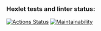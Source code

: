 ### Hexlet tests and linter status:
[![Actions Status](https://github.com/FedyakinRoman/frontend-project-44/actions/workflows/hexlet-check.yml/badge.svg)](https://github.com/FedyakinRoman/frontend-project-44/actions)
[![Maintainability](https://api.codeclimate.com/v1/badges/385cf81e738ea43d7891/maintainability)](https://codeclimate.com/github/FedyakinRoman/frontend-project-44/maintainability)